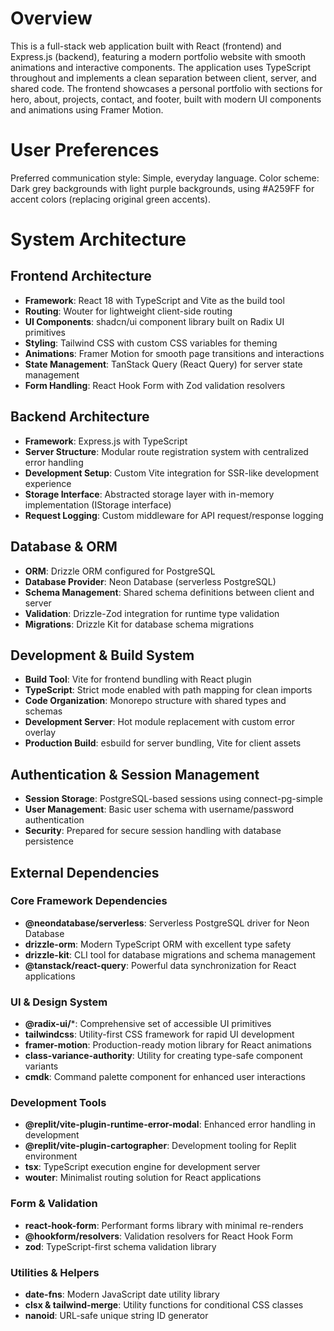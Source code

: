 # Overview

This is a full-stack web application built with React (frontend) and Express.js (backend), featuring a modern portfolio website with smooth animations and interactive components. The application uses TypeScript throughout and implements a clean separation between client, server, and shared code. The frontend showcases a personal portfolio with sections for hero, about, projects, contact, and footer, built with modern UI components and animations using Framer Motion.

# User Preferences

Preferred communication style: Simple, everyday language.
Color scheme: Dark grey backgrounds with light purple backgrounds, using #A259FF for accent colors (replacing original green accents).

# System Architecture

## Frontend Architecture
- **Framework**: React 18 with TypeScript and Vite as the build tool
- **Routing**: Wouter for lightweight client-side routing
- **UI Components**: shadcn/ui component library built on Radix UI primitives
- **Styling**: Tailwind CSS with custom CSS variables for theming
- **Animations**: Framer Motion for smooth page transitions and interactions
- **State Management**: TanStack Query (React Query) for server state management
- **Form Handling**: React Hook Form with Zod validation resolvers

## Backend Architecture
- **Framework**: Express.js with TypeScript
- **Server Structure**: Modular route registration system with centralized error handling
- **Development Setup**: Custom Vite integration for SSR-like development experience
- **Storage Interface**: Abstracted storage layer with in-memory implementation (IStorage interface)
- **Request Logging**: Custom middleware for API request/response logging

## Database & ORM
- **ORM**: Drizzle ORM configured for PostgreSQL
- **Database Provider**: Neon Database (serverless PostgreSQL)
- **Schema Management**: Shared schema definitions between client and server
- **Validation**: Drizzle-Zod integration for runtime type validation
- **Migrations**: Drizzle Kit for database schema migrations

## Development & Build System
- **Build Tool**: Vite for frontend bundling with React plugin
- **TypeScript**: Strict mode enabled with path mapping for clean imports
- **Code Organization**: Monorepo structure with shared types and schemas
- **Development Server**: Hot module replacement with custom error overlay
- **Production Build**: esbuild for server bundling, Vite for client assets

## Authentication & Session Management
- **Session Storage**: PostgreSQL-based sessions using connect-pg-simple
- **User Management**: Basic user schema with username/password authentication
- **Security**: Prepared for secure session handling with database persistence

## External Dependencies

### Core Framework Dependencies
- **@neondatabase/serverless**: Serverless PostgreSQL driver for Neon Database
- **drizzle-orm**: Modern TypeScript ORM with excellent type safety
- **drizzle-kit**: CLI tool for database migrations and schema management
- **@tanstack/react-query**: Powerful data synchronization for React applications

### UI & Design System
- **@radix-ui/***: Comprehensive set of accessible UI primitives
- **tailwindcss**: Utility-first CSS framework for rapid UI development
- **framer-motion**: Production-ready motion library for React animations
- **class-variance-authority**: Utility for creating type-safe component variants
- **cmdk**: Command palette component for enhanced user interactions

### Development Tools
- **@replit/vite-plugin-runtime-error-modal**: Enhanced error handling in development
- **@replit/vite-plugin-cartographer**: Development tooling for Replit environment
- **tsx**: TypeScript execution engine for development server
- **wouter**: Minimalist routing solution for React applications

### Form & Validation
- **react-hook-form**: Performant forms library with minimal re-renders
- **@hookform/resolvers**: Validation resolvers for React Hook Form
- **zod**: TypeScript-first schema validation library

### Utilities & Helpers
- **date-fns**: Modern JavaScript date utility library
- **clsx & tailwind-merge**: Utility functions for conditional CSS classes
- **nanoid**: URL-safe unique string ID generator